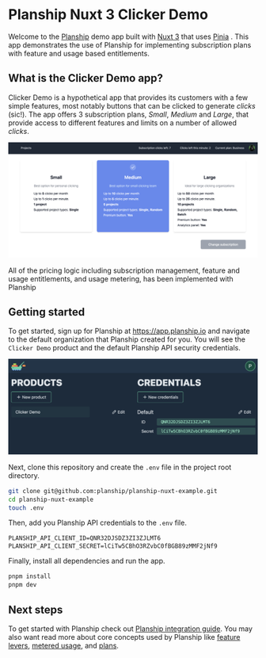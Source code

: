 # Planship Nuxt 3 Clicker Demo

Welcome to the [Planship](https://docs.planship.io) demo app built with [Nuxt 3](https://nuxt.com) that uses [Pinia](https://pinia.vuejs.org/) . This app demonstrates the use of Planship for implementing subscription plans with feature and usage based entitlements.


## What is the Clicker Demo app?

Clicker Demo is a hypothetical app that provides its customers with a few simple features, most notably buttons that can be clicked to generate _clicks_ (sic!). The app offers 3 subscription plans, *Small*, *Medium* and *Large*, that provide access to different features and limits on a number of allowed _clicks_.

![Clicker Plans](assets/clicker-plans.png)

All of the pricing logic including subscription management, feature and usage entitlements, and usage metering, has been implemented with Planship

## Getting started

To get started, sign up for Planship at https://app.planship.io and navigate to the default organization that Planship created for you. You will see the `Clicker Demo` product and the default Planship API security credentials.

![Planship Credentials](assets/planship-creds.png)

Next, clone this repository and create the `.env` file in the project root directory.

```sh
git clone git@github.com:planship/planship-nuxt-example.git
cd planship-nuxt-example
touch .env
```

Then, add you Planship API credentials to the `.env` file.

```env
PLANSHIP_API_CLIENT_ID=QNR32DJSDZ3ZI3ZJLMT6
PLANSHIP_API_CLIENT_SECRET=lCiTw5CBhO3RZvbC0fBGB89zMMF2jNf9
```

Finally, install all dependencies and run the app.

```sh
pnpm install
pnpm dev
```

## Next steps

To get started with Planship check out [Planship integration guide](https://docs.planship.io/integration). You may also want read more about core concepts used by Planship like [feature levers](https://docs.planship.io/planship/feature-levers/), [metered usage](https://docs.planship.io/planship/metered-usage/), and [plans](https://docs.planship.io/planship/plans/).
